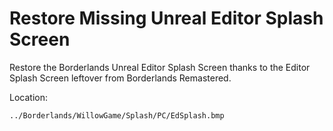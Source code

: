 # Restore Missing Unreal Editor Splash Screen
Restore the Borderlands Unreal Editor Splash Screen thanks to the Editor Splash Screen leftover from Borderlands Remastered.

Location:
```
../Borderlands/WillowGame/Splash/PC/EdSplash.bmp
```
